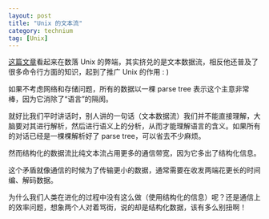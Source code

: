 ```yaml
---
layout: post
title: "Unix 的文本流"
category: technium
tag: [Unix]
---
```


[这篇文章](http://blog.sina.com.cn/s/blog_5d90e82f01014k5j.html)看起来在数落 Unix 的弊端，其实挤兑的是文本数据流，相反他还普及了很多命令行方面的知识，起到了推广 Unix 的作用 : \)


如果不考虑网络和存储问题，所有的数据以一棵 parse tree 表示这个主意非常棒，因为它消除了“语言”的隔阂。


就好比我们平时讲话时，别人讲的一句话（文本数据流）我们并不能直接理解，大脑要对其进行解析，然后进行语义上的分析，从而才能理解语言的含义。如果所有的对话已经是一棵棵解析好了 parse tree，可以省去不少麻烦。


然而结构化的数据流比纯文本流占用更多的通信带宽，因为它多出了结构化信息。


这个矛盾就像通信的时候为了传输更小的数据，通常需要在收发两端花更长的时间编、解码数据。


为什么我们人类在进化的过程中没有这么做（使用结构化的信息）呢？还是通信上的效率问题，想象两个人对着骂街，说的却是结构化数据，该有多么别扭啊！
